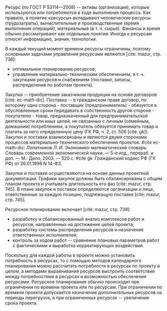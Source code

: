 Ресурс (по ГОСТ Р 53114—2008) -- активы (организации), которые используются или потребляются в ходе выполнения процесса. Как правило, в понятие «ресурсы» вкладывают человеческие ресурсы (трудозатраты), вычислительные и производственные (время выполнения операций), материальные (в т. ч. сырьё). Финансы и время обычно рассматривают как отдельные понятия. Иногда к ресурсам относят информацию, знания, технологии.

В каждый текущий момент времени ресурсы ограничены, поэтому основными задачами управления ресурсами являются [cite: mazur, стр. 736]:

- оптимальное планирование ресурсов;
- управление материально-техническим обеспечением, в т. ч. закупками ресурсов и снабжением (поставки, запасы, распределение по работам проекта).

Закупка -- приобретение заказчиком продукции на основе договоров [cite: ec-math-dic]. Поставка -- в гражданском праве договор, по которому одна сторона - поставщик (предприниматель) - обязуется в обусловленные сроки передавать в собственность другой стороне - покупателю - товар, предназначенный для предпринимательской деятельности или иных целей, не связанных с личным (семейным, домашним) потреблением, а покупатель обязуется принимать товар и платить за него определенную цену (ГК РФ, ч. 2, ст. 506 [cite: gk]). Закупки и поставки взаимосвязаны и являются двумя сторонами процессов материально-технического обеспечения проектов.
#cite ec-math-dic: *Лопатников Л. И*. Экономико-математический словарь: Словарь современной экономической науки. — 5-е изд., перераб. и доп. — М.: Дело, 2003. — 520 с.
#cite gk: Гражданский кодекс РФ (ГК РФ) от 26.01.1996 N 14-ФЗ.

Закупки и поставки осуществляются на основе данных проектной документации. Графики закупок должны быть сбалансированы с общим планом проекта и учитывать длительность его фаз [cite: mazur, стр. 745]. В плане закупок и поставок определяются организации и лица, ответственные за каждую позицию, подлежащую поставке [cite: mazur, стр. 745].

Ресурсное планирование включает [cite: mazur, стр. 739]:

- разработку и сбалансированный анализ комплексов работ и ресурсов, направленных на достижение целей проекта;
- разработку системы распределения ресурсов и назначение ответственных исполнителей;
- контроль за ходом работ -- сравнение плановых параметров работ с фактическими и выработка корректирующих воздействий.

Поскольку для каждой работы в проекте можно установить потребность в ресурсах, то с помощью методов календарного планирования можно рассчитать потребности в ресурсах по проекту в целом, а методами выравнивания ресурсов выстроить соответствие между потребностями в ресурсах и возможностью обеспечения ресурсами. Ресурсное планирование обычно происходит при ограничении по времени проекта или по ресурсам. При ограничении по времени проекта допускается назначение дополнительных ресурсов на периоды перегрузок, а при ограниченных ресурсах -- увеличение срока проекта.
